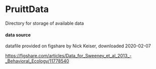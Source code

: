 # PruittData
Directory for storage of available data


#### data source

datafile provided on figshare by Nick Keiser, downloaded 2020-02-07

https://figshare.com/articles/Data_for_Sweeney_et_al_2013_-_Behavioral_Ecology/11778540